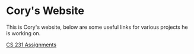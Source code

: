 # Cory's Website

This is Cory's website, below are some useful links for various projects he is working on.

[CS 231 Assignments](https://github.com/TytanRock/CS-231-Projects)
